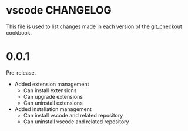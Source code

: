 # vscode CHANGELOG

This file is used to list changes made in each version of the git_checkout cookbook.

# 0.0.1

Pre-release.

- Added extension management
  - Can install extensions
  - Can upgrade extensions
  - Can uninstall extensions
- Added installation management
  - Can install vscode and related repository
  - Can uninstall vscode and related repository
